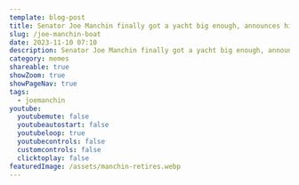 ```yaml
---
template: blog-post
title: Senator Joe Manchin finally got a yacht big enough, announces his retirement
slug: /joe-manchin-boat
date: 2023-11-10 07:10
description: Senator Joe Manchin finally got a yacht big enough, announces his retirement
category: memes
shareable: true
showZoom: true
showPageNav: true
tags:
  - joemanchin
youtube:
  youtubemute: false
  youtubeautostart: false
  youtubeloop: true
  youtubecontrols: false
  customcontrols: false
  clicktoplay: false
featuredImage: /assets/manchin-retires.webp
---
```

